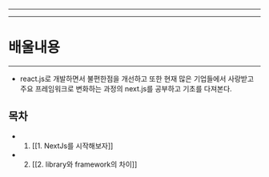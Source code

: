 
---
---
# 배울내용
-----
- react.js로 개발하면서 불편한점을 개선하고 또한 현재 많은 기업들에서 사랑받고 주요 프레임워크로 변화하는 과정의 next.js를 공부하고 기초를 다져본다.


## 목차

- 1. [[1. NextJs를 시작해보자]]
- 2. [[2. library와 framework의 차이]] 
